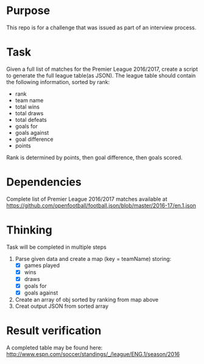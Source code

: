# Purpose
This repo is for a challenge that was issued as part of an interview process.  

# Task
Given a full list of matches for the Premier League 2016/2017, create a script to generate the full league table(as JSON). 
The league table should contain the following information, sorted by rank:
- rank
- team name
- total wins
- total draws
- total defeats
- goals for
- goals against
- goal difference
- points

Rank is determined by points, then goal difference, then goals scored.

# Dependencies
Complete list of Premier League 2016/2017 matches available at https://github.com/openfootball/football.json/blob/master/2016-17/en.1.json  

# Thinking
Task will be completed in multiple steps
1) Parse given data and create a map (key = teamName) storing:
	- [x] games played
	- [x] wins 
	- [x] draws
	- [x] goals for
	- [x] goals against
2) Create an array of obj sorted by ranking from map above
3) Creat output JSON from sorted array

# Result verification
A completed table may be found here:  
http://www.espn.com/soccer/standings/_/league/ENG.1/season/2016

